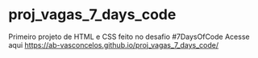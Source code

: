 # proj_vagas_7_days_code
Primeiro projeto de HTML e CSS feito no desafio #7DaysOfCode
Acesse aqui https://ab-vasconcelos.github.io/proj_vagas_7_days_code/
